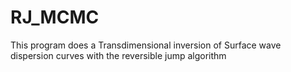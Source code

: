 # RJ_MCMC
This program does a Transdimensional inversion of Surface wave dispersion curves with the reversible jump algorithm
